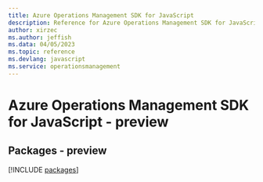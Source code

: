 ```yaml
---
title: Azure Operations Management SDK for JavaScript
description: Reference for Azure Operations Management SDK for JavaScript
author: xirzec
ms.author: jeffish
ms.data: 04/05/2023
ms.topic: reference
ms.devlang: javascript
ms.service: operationsmanagement
---
```

# Azure Operations Management SDK for JavaScript - preview
## Packages - preview
[!INCLUDE [packages](operations-management-index.md)]